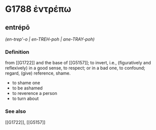 # G1788 ἐντρέπω

## entrépō

_(en-trep'-o | en-TREH-poh | ane-TRAY-poh)_

### Definition

from [[G1722]] and the base of [[G5157]]; to invert, i.e., (figuratively and reflexively) in a good sense, to respect; or in a bad one, to confound; regard, (give) reference, shame.

- to shame one
- to be ashamed
- to reverence a person
- to turn about

### See also

[[G1722]], [[G5157]]

